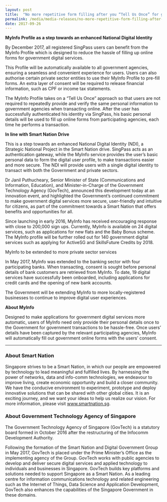 ```yaml
---
layout: post
title:  "No more repetitive form filling after you “Tell Us Once” for government services"
permalink: /media/media-releases/no-more-repetitive-form-filling-after-you-tell-us-once-for-government-services
date: 2017-09-26
---
```

**MyInfo Profile as a step towards an enhanced National Digital Identity**

By December 2017, all registered SingPass users can benefit from the MyInfo Profile which is designed to reduce the hassle of filling up online forms for government digital services.

This Profile will be automatically available to all government agencies, ensuring a seamless and convenient experience for users. Users can also authorise certain private sector entities to use their MyInfo Profile to pre-fill forms.  An extra layer of consent will be required to release financial information, such as CPF or income tax statements. 

The MyInfo Profile takes on a “Tell Us Once” approach so that users are not required to repeatedly provide and verify the same personal information to government agencies when transacting online. After the user has successfully authenticated his identity via SingPass, his basic personal details will be used to fill up online forms from participating agencies, each time he performs a transaction.

**In line with Smart Nation Drive**

This is a step towards an enhanced National Digital Identity (NDI), a Strategic National Project in the Smart Nation drive. SingPass acts as an authentication gateway, while the MyInfo service provides the user’s basic personal data to form the digital user profile, to make transactions easier and more secure. The NDI will provide users with a single digital identity to transact with both the Government and private sectors.

Dr Janil Puthucheary, Senior Minister of State (Communications and Information, Education), and Minister-in-Charge of the Government Technology Agency (GovTech), announced this development today at an innovation event, and highlighted the Government’s continued commitment to make government digital services more secure, user-friendly and intuitive for citizens, as part of the commitment towards a Smart Nation that offers benefits and opportunities for all.

Since launching in early 2016, MyInfo has received encouraging response with close to 200,000 sign ups. Currently, MyInfo is available on 24 digital services, such as applications for new flats and the Baby Bonus scheme. The MyInfo profile will be further rolled out for 140 government digital services such as applying for ActiveSG and SkillsFuture Credits by 2018. 

MyInfo to be extended to more private sector services

In May 2017, MyInfo was extended to the banking sector with four participating banks. When transacting, consent is sought before personal details of bank customers are retrieved from MyInfo. To date, 19 digital services have successfully been onboarded, including applications for credit cards and the opening of new bank accounts.  

The Government will be extending MyInfo to more locally-registered businesses to continue to improve digital user experiences.

**About MyInfo**

Designed to make applications for government digital services more automatic, users of MyInfo need only provide their personal details once to the Government for government transactions to be hassle-free. Once users’ details have been captured by the relevant participating agencies, MyInfo will automatically fill out government online forms with the users’ consent. 

---

### **About Smart Nation**
Singapore strives to be a Smart Nation, in which our people are empowered by technology to lead meaningful and fulfilled lives. By harnessing the power of networks, data and info-comm technologies, we endeavour to improve living, create economic opportunity and build a closer community. We have the conducive environment to experiment, prototype and deploy innovative solutions that can be shared with other global cities. It is an exciting journey, and we want your ideas to help us realize our vision. For more information, please visit www.smartnation.sg.

### **About Government Technology Agency of Singapore**
The Government Technology Agency of Singapore (GovTech) is a statutory board formed in October 2016 after the restructuring of the Infocomm Development Authority.

Following the formation of the Smart Nation and Digital Government Group in May 2017, GovTech is placed under the Prime Minister’s Office as the implementing agency of the Group. GovTech works with public agencies to develop and deliver secure digital services and applied technology to individuals and businesses in Singapore. GovTech builds key platforms and solutions needed to support Singapore as a Smart Nation. As a leading centre for information communications technology and related engineering such as the Internet of Things, Data Science and Application Development, GovTech also enhances the capabilities of the Singapore Government in these domains.
